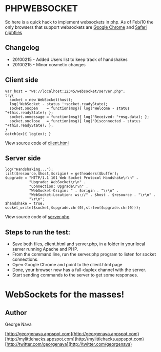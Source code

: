 PHPWEBSOCKET
============

So here is a quick hack to implement websockets in php.
As of Feb/10 the only browsers that support websockets are [Google Chrome](http://www.google.com/chrome) and [Safari nightlies](http://nightly.webkit.org/)


Changelog
---------
* 20100215 - Added Users list to keep track of handshakes
* 20100215 - Minor cosmetic changes

Client side
-----------

	var host = "ws://localhost:12345/websocket/server.php";
	try{
	  socket = new WebSocket(host);
	  log('WebSocket - status '+socket.readyState);
	  socket.onopen    = function(msg){ log("Welcome - status "+this.readyState); };
	  socket.onmessage = function(msg){ log("Received: "+msg.data); };
	  socket.onclose   = function(msg){ log("Disconnected - status "+this.readyState); };
	}
	catch(ex){ log(ex); }

View source code of [client.html](http://github.com/GeorgeNava/phpwebsocket/blob/master/client.html)


Server side
-----------

	log("Handshaking...");
	list($resource,$host,$origin) = getheaders($buffer);
	$upgrade = "HTTP/1.1 101 Web Socket Protocol Handshake\r\n" .
			   "Upgrade: WebSocket\r\n" .
			   "Connection: Upgrade\r\n" .
			   "WebSocket-Origin: " . $origin . "\r\n" .
			   "WebSocket-Location: ws://" . $host . $resource . "\r\n" .
			   "\r\n";
	$handshake = true;
	socket_write($socket,$upgrade.chr(0),strlen($upgrade.chr(0)));

View source code of [server.php](http://github.com/GeorgeNava/phpwebsocket/blob/master/server.php)

Steps to run the test:
----------------------

* Save both files, client.html and server.php, in a folder in your local server running Apache and PHP.
* From the command line, run the server.php program to listen for socket connections.
* Open Google Chrome and point to the client.html page
* Done, your browser now has a full-duplex channel with the server.
* Start sending commands to the server to get some responses.

WebSockets for the masses!
==========================

Author
------
George Nava

[http://georgenava.appspot.com](http://georgenava.appspot.com)  
[http://mylittlehacks.appspot.com](http://mylittlehacks.appspot.com)  
[http://twitter.com/georgenava](http://twitter.com/georgenava)  

